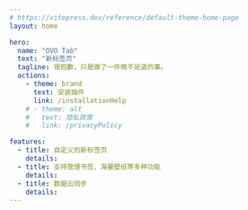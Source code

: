 ```yaml
---
# https://vitepress.dev/reference/default-theme-home-page
layout: home

hero:
  name: "OVO Tab"
  text: "新标签页"
  tagline: 很抱歉，只是做了一件微不足道的事。
  actions:
    - theme: brand
      text: 安装插件
      link: /installationHelp
    # - theme: alt
    #   text: 隐私政策
    #   link: /privacyPolicy

features:
  - title: 自定义的新标签页
    details:
  - title: 支持管理书签、海量壁纸等多种功能
    details:
  - title: 数据云同步
    details:
---
```

